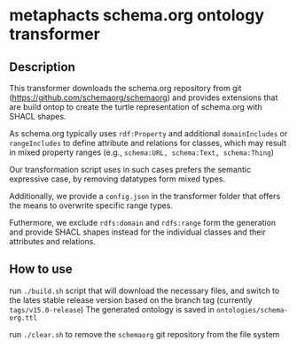 # metaphacts schema.org ontology transformer

## Description
This transformer downloads the schema.org repository from git (https://github.com/schemaorg/schemaorg) and provides extensions that are build ontop to create the turtle representation of schema.org with SHACL shapes.

As schema.org typically uses `rdf:Property` and additional `domainIncludes` or `rangeIncludes` to define attribute and relations for classes, which may result in mixed property ranges (e.g., `schema:URL, schema:Text, schema:Thing`)

Our transformation script uses in such cases prefers the semantic expressive case, by removing datatypes form mixed types. 


Additionally, we provide a `config.json` in the transformer folder that offers the means to overwrite specific range types. 

Futhermore, we exclude `rdfs:domain` and `rdfs:range` form the generation and provide SHACL shapes instead for the individual classes and their attributes and relations.

## How to use
run `./build.sh` script that will download the necessary files, and switch to the lates stable release version based on the branch tag (currently `tags/v15.0-release`)
The generated ontology is saved in `ontologies/schema-org.ttl`

run `./clear.sh` to remove the `schemaorg` git repository from the file system


